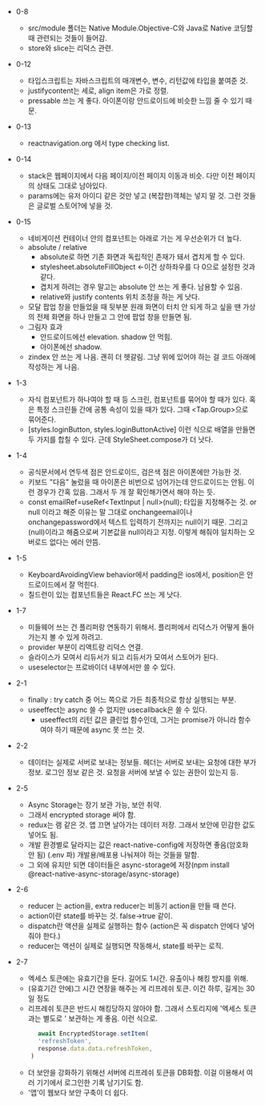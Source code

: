 - 0-8
  - src/module 폴더는 Native Module.Objective-C와 Java로 Native 코딩할 때 관련되는 것들이 들어감.
  - store와 slice는 리덕스 관련.
  
- 0-12
  - 타입스크립트는 자바스크립트의 매개변수, 변수, 리턴값에 타입을 붙여준 것.
  - justifycontent는 세로, align item은 가로 정렬.
  - pressable 쓰는 게 좋다. 아이폰이랑 안드로이드에 비슷한 느낌 줄 수 있기 때문.
  
- 0-13
  - reactnavigation.org 에서 type checking list.
  
- 0-14
  - stack은 웹페이지에서 다음 페이지/이전 페이지 이동과 비슷. 다만 이전 페이지의 상태도 그대로 남아있다.
  - params에는 유저 아이디 같은 것만 넣고 (복잡한)객체는 넣지 말 것. 그런 것들은 글로벌 스토어?에 넣을 것.
  
- 0-15

  - 네비게이션 컨테이너 안의 컴포넌트는 아래로 가는 게 우선순위가 더 높다.
  - absolute / relative
    - absolute로 하면 기존 화면과 독립적인 존재가 돼서 겹치게 할 수 있다.
    - stylesheet.absoluteFillObject
      <-이건 상하좌우를 다 0으로 설정한 것과 같다.
    - 겹치게 하려는 경우 말고는 absolute 안 쓰는 게 좋다. 남용할 수 있음.
    - relative와 justify contents 위치 조정을 하는 게 낫다.
  - 모달 팝업 창을 만들었을 때 뒷부분 원래 화면이 터치 안 되게 하고 싶을 땐 가상의 전체 화면을 하나 만들고 그 안에 팝업 창을 만들면 됨.
  - 그림자 효과
    - 안드로이드에선 elevation. shadow 안 먹힘.
    - 아이폰에선 shadow.
  - zindex 안 쓰는 게 나음. 괜히 더 헷갈림. 그냥 위에 있어야 하는 걸 코드 아래에 작성하는 게 나음.

- 1-3

  - 자식 컴포넌트가 하나여야 할 때 등 스크린, 컴포넌트를 묶어야 할 때가 있다. 혹은 특정 스크린들 간에 공통 속성이 있을 때가 있다. 그때 <Tap.Group>으로 묶어준다.
  - [styles.loginButton, styles.loginButtonActive] 이런 식으로 배열을 만들면 두 가지를 합칠 수 있다. 근데 StyleSheet.compose가 더 낫다.

- 1-4

  - 공식문서에서 연두색 점은 안드로이드, 검은색 점은 아이폰에만 가능한 것.
  - 키보드 "다음" 눌렀을 때 아이폰은 비번으로 넘어가는데 안드로이드는 안됨. 이런 경우가 간혹 있음. 그래서 두 개 잘 확인해가면서 해야 하는 듯.
  - const emailRef=useRef<TextInput | null>(null);
    타입을 지정해주는 것. or null 이라고 해준 이유는 말 그대로 onchangeemail이나 onchangepassword에서 텍스트 입력하기 전까지는 null이기 때문. 그리고 (null)이라고 해줌으로써 기본값을 null이라고 지정. 이렇게 해줘야 일치하는 오버로드 없다는 에러 안뜸.

- 1-5

  - KeyboardAvoidingView behavior에서 padding은 ios에서, position은 안드로이드에서 잘 먹힌다.
  - 칠드런이 있는 컴포넌트들은 React.FC 쓰는 게 낫다.

- 1-7

  - 미들웨어 쓰는 건 플리퍼랑 연동하기 위해서. 플리퍼에서 리덕스가 어떻게 돌아가는지 볼 수 있게 하려고.
  - provider 부분이 리액트랑 리덕스 연결.
  - 슬라이스가 모여서 리듀서가 되고 리듀서가 모여서 스토어가 된다.
  - useselector는 프로바이더 내부에서만 쓸 수 있다.

- 2-1

  - finally : try catch 중 어느 쪽으로 가든 최종적으로 항상 실행되는 부분.
  - useeffect는 async 쓸 수 없지만 usecallback은 쓸 수 있다.
    - useeffect의 리턴 값은 클린업 함수인데, 그거는 promise가 아니라 함수여야 하기 때문에 async 못 쓰는 것.

- 2-2

  - 데이터는 실제로 서버로 보내는 정보들. 헤더는 서버로 보내는 요청에 대한 부가 정보. 로그인 정보 같은 것. 요청을 서버에 보낼 수 있는 권한이 있는지 등.

- 2-5

  - Async Storage는 장기 보관 가능, 보안 취약.
  - 그래서 encrypted storage 써야 함.
  - redux는 램 같은 것. 앱 끄면 날아가는 데이터 저장. 그래서 보안에 민감한 값도 넣어도 됨.
  - 개발 환경별로 달라지는 값은 react-native-config에 저장하면 좋음(암호화 안 됨) (.env 파)
    개발용/배포용 나눠져야 하는 것들을 말함.
  - 그 외에 유지만 되면 데이터들은 async-storage에 저장(npm install @react-native-async-storage/async-storage)

- 2-6

  - reducer 는 action을, extra reducer는 비동기 action을 만들 때 쓴다.
  - action이란 state를 바꾸는 것. false->true 같이.
  - dispatch란 액션을 실제로 실행하는 함수
    (action은 꼭 dispatch 안에다 넣어줘야 한다.)
  - reducer는 액션이 실제로 실행되면 작동해서, state를 바꾸는 로직.

- 2-7
  
  - 엑세스 토큰에는 유효기간을 둔다. 길어도 1시간. 유출이나 해킹 방지를 위해.
  - (유효기간 안에)그 시간 연장을 해주는 게 리프레쉬 토큰. 이건 하루, 길게는 30일 정도
  - 리프레쉬 토큰은 반드시 해킹당하지 않아야 함. 그래서 스토리지에 '엑세스 토큰과는 별도로 ' 보관하는 게 좋음. 이런 식으로. 
  ```  typescript
        await EncryptedStorage.setItem(
        'refreshToken',
        response.data.data.refreshToken,
      )
  ```
  
  - 더 보안을 강화하기 위해선 서버에 리프레쉬 토큰을 DB화함.
    이걸 이용해서 여러 기기에서 로그인한 기록 남기기도 함.
  - '앱'이 웹보다 보안 구축이 더 쉽다. 
